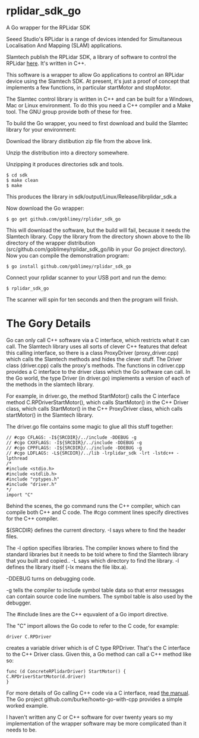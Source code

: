 # rplidar_sdk_go
A Go wrapper for the RPLidar SDK

Seeed Studio's RPLidar is a range of devices intended for Simultaneous 
Localisation And Mapping (SLAM) applications.

Slamtech publish the RPLidar SDK, a library of software to control the RPLidar
[here](https://www.slamtec.com/en/Support/).  It's written in C++.

This software is a wrapper to allow Go applications to control an
RPLidar device using the Slamtech SDK.
At present, it's just a proof of concept that implements a few
functions, in particular startMotor and stopMotor.

The Slamtec control library is written in C++ and can be built for
a Windows, Mac or Linux environment.  To do this you need a C++
compiler and a Make tool.  The GNU group provide both of these for free.

To build the Go wrapper, you need to first download and build the Slamtec library
for your environment:

Download the library distibution zip file from the above link.

Unzip the distribution into a directory somewhere.

Unzipping it produces directories sdk and tools.

    $ cd sdk
    $ make clean
    $ make

This produces the library in sdk/output/Linux/Release/librplidar_sdk.a

Now download the Go wrapper:

    $ go get github.com/goblimey/rplidar_sdk_go

This will download the software, but the build will fail, because it needs the Slamtech library.
Copy the library from the directory shown above to the lib directory of the wrapper
distribution (src/github.com/goblimey/rplidar_sdk_go/lib in your Go project directory).
Now you can compile the demonstration program:

    $ go install github.com/goblimey/rplidar_sdk_go

Connect your rplidar scanner to your USB port and run the demo:

    $ rplidar_sdk_go

The scanner will spin for ten seconds and then the program will finish.



The Gory Details
========================

Go can only call C++ software via a C interface, which restricts what it can call.
The Slamtech library uses all sorts of clever C++ features that defeat this calling interface,
so there is a class ProxyDriver (proxy_driver.cpp)
which calls the Slamtech methods and hides the clever stuff.
The Driver class (driver.cpp) calls the proxy's methods.
The functions in cdriver.cpp provides a C interface to the driver class which the Go software can call.
In the Go world, the type Driver (in driver.go) implements a version of each of the methods in the slamtech library.

For example, in driver.go, the method StartMotor() calls the C interface method C.RPDriverStartMotor(),
which calls StartMotor() in the C++ Driver class, which calls StartMotor() in the C++ ProxyDriver class,
which calls startMotor() in the Slamtech library.

The driver.go file contains some magic to glue all this stuff together:

    // #cgo CFLAGS: -I${SRCDIR}/../include -DDEBUG -g
    // #cgo CXXFLAGS: -I${SRCDIR}/../include -DDEBUG -g
    // #cgo CPPFLAGS: -I${SRCDIR}/../include -DDEBUG -g
    // #cgo LDFLAGS: -L${SRCDIR}/../lib -lrplidar_sdk -lrt -lstdc++ -lpthread
    /*
    #include <stdio.h>
    #include <stdlib.h>
    #include "rptypes.h"
    #include "driver.h"
    */
    import "C"

Behind the scenes, the go command runs the C++ compiler, which can compile both C++ and C code.
The #cgo comment lines specify directives for the C++ compiler.

${SRCDIR} defines the current directory.
-I says where to find the header files. 

The -l option specifies libraries.
The compiler knows where to find the standard libraries
but it needs to be told where to find the Slamtech library that you built and copied..
-L says which directory to find the library. 
-l defines the library itself (-lx means the file libx.a).  

-DDEBUG turns on debugging code.  

-g tells the compiler to include symbol table data so that error messages can contain source code line numbers.
The symbol table is also used by the debugger.

The #include lines are the C++ equvalent of a Go import directive.

The "C" import allows the Go code to refer to the C code, for example:

    driver C.RPDriver

creates a variable driver which is of C type RPDriver.
That's the C interface to the C++ Driver class.
Given this, a Go method can call a C++ method like so:

    func (d ConcreteRPlidarDriver) StartMotor() {
	C.RPDriverStartMotor(d.driver)
    }

For more details of Go calling C++ code via a C interface, read [the manual](https://golang.org/cmd/cgo/).  
The Go project github.com/burke/howto-go-with-cpp provides a simple worked example.

I haven't written any C or C++ software for over twenty years so my implementation
of the wrapper software may be more complicated than it needs to be.
